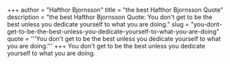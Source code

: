 +++
author = "Hafthor Bjornsson"
title = "the best Hafthor Bjornsson Quote"
description = "the best Hafthor Bjornsson Quote: You don't get to be the best unless you dedicate yourself to what you are doing."
slug = "you-dont-get-to-be-the-best-unless-you-dedicate-yourself-to-what-you-are-doing"
quote = '''You don't get to be the best unless you dedicate yourself to what you are doing.'''
+++
You don't get to be the best unless you dedicate yourself to what you are doing.
